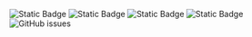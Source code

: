 ![Static Badge](https://img.shields.io/badge/blacklists-60-000000) ![Static Badge](https://img.shields.io/badge/blacklisted-3043941-cc0000) ![Static Badge](https://img.shields.io/badge/whitelisted-2242-00CC00) ![Static Badge](https://img.shields.io/badge/streaming_blacklist-28106-000000) ![GitHub issues](https://img.shields.io/github/issues/fabriziosalmi/blacklists)
